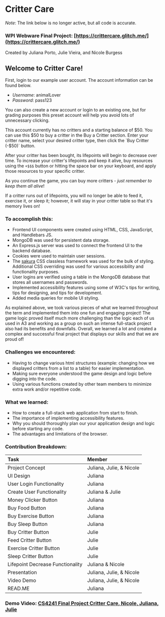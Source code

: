 # Critter Care

_Note_: The link below is no longer active, but all code is accurate.

### WPI Webware Final Project: [https://crittercare.glitch.me/](https://crittercare.glitch.me/)
Created by Juliana Porto, Julie Vieira, and Nicole Burgess

## Welcome to Critter Care!

First, login to our example user account. The account information can be found below.

- _Username_: animalLover
- _Password_: pass123

You can also create a new account or login to an existing one, but for grading purposes this preset account will help you avoid lots of unnecessary clicking.
  
This account currently has no critters and a starting balance of $50. You can use this $50 to buy a critter in the Buy a Critter section. Enter your critter name, select your desired critter type, then click the `Buy Critter (-$50)` button.

After your critter has been bought, its lifepoints will begin to decrease over time. To increase your critter's lifepoints and keep it alive, buy resources using the `+$$$` button or hitting the space bar on your keyboard, and apply those resources to your specific critter.

As you continue the game, you can buy more critters - _just remember to keep them all alive_!

If a critter runs out of lifepoints, you will no longer be able to feed it, exercise it, or sleep it; however, it will stay in your critter table so that it's memory lives on!

### To accomplish this:

- Frontend UI components were created using HTML, CSS, JavaScript, and Handlebars JS.
- MongoDB was used for persistent data storage.
- An Express.js server was used to connect the frontend UI to the backend database.
- Cookies were used to maintain user sessions.
- The [sakura](https://oxal.org/projects/sakura/) CSS classless framework was used for the bulk of styling. Additional CSS overriding was used for various accessibility and functionality purposes.
- User logins are verified using a table in the MongoDB database that stores all usernames and passwords.
- Implemented accessibility features using some of W3C's tips for writing, tips for designing, and tips for development.
- Added media queries for mobile UI styling.

As explained above, we took various pieces of what we learned throughout the term and implemented them into one fun and engaging project! The game logic proved itself much more challenging than the logic each of us used in A3 and working as a group on such an intense full-stack project also had its benefits and downfalls. Overall, we learned a lot and created a complex and successful final project that displays our skills and that we are proud of!

### Challenges we encountered:

- Having to change various html structures (example: changing how we displayed critters from a list to a table) for easier implementation.
- Making sure everyone understood the game design and logic before digging into the code.
- Using various functions created by other team members to minimize extra work and/or repetitive code.

### What we learned:

- How to create a full-stack web application from start to finish.
- The importance of implementing accessibility features.
- Why you should thoroughly plan our your application design and logic before starting any code.
- The advantages and limitations of the browser.

### Contribution Breakdown:

| Task                              | Member                    |
| :-------------------------------- | :------------------------ |
| Project Concept                   | Juliana, Julie, & Nicole  |
| UI Design                         | Juliana                   |
| User Login Functionality          | Juliana                   |
| Create User Functionality         | Juliana & Julie           |
| Money Clicker Button              | Juliana                   |
| Buy Food Button                   | Juliana                   |
| Buy Exercise Button               | Juliana                   |
| Buy Sleep Button                  | Juliana                   |
| Buy Critter Button                | Julie                     |
| Feed Critter Button               | Julie                     |
| Exercise Critter Button           | Julie                     |
| Sleep Critter Button              | Julie                     |
| Lifepoint Decrease Functionality  | Juliana & Nicole          |
| Presentation                      | Juliana, Julie, & Nicole  |
| Video Demo                        | Juliana, Julie, & Nicole  |
| READ.ME                           | Juliana                   |

### Demo Video: [CS4241 Final Project Critter Care, Nicole, Juliana, Julie](https://www.youtube.com/watch?v=LpaoW_cZKPI)
